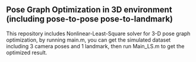 ## Pose Graph Optimization in 3D environment (including pose-to-pose pose-to-landmark)

This repository includes Nonlinear-Least-Square solver for 3-D pose graph optimization, by running main.m, you can get the simulated dataset including 3 camera poses and 1 landmark, then run Main_LS.m to get the optimized result.
